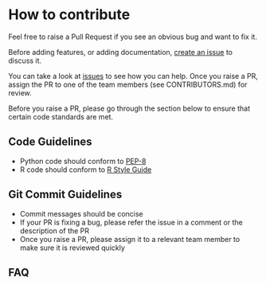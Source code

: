 # How to contribute

Feel free to raise a Pull Request if you see an obvious bug and want to fix it.

Before adding features, or adding documentation, [create an issue](issues) to discuss it.

You can take a look at [issues](issues) to see how you can help. Once you raise a PR, assign the PR to one of the team members (see CONTRIBUTORS.md) for review.

Before you raise a PR, please go through the section below to ensure that certain code standards are met.

## Code Guidelines

- Python code should conform to [PEP-8](pep-8)
- R code should conform to [R Style Guide](r-style)

## Git Commit Guidelines
- Commit messages should be concise
- If your PR is fixing a bug, please refer the issue in a comment or the description of the PR
- Once you raise a PR, please assign it to a relevant team member to make sure it is reviewed quickly

## FAQ

[issues]: https://github.com/DataKind-BLR/time-series-dashboard/issues
[pep-8]: https://www.python.org/dev/peps/pep-0008/
[r-style]: http://adv-r.had.co.nz/Style.html
